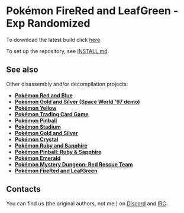 # Pokémon FireRed and LeafGreen - Exp Randomized

To download the latest build click [here](https://github.com/ConfuzzedCat/pokefirered-ExpRandomized/releases/latest/download/pokefirered.gba)

To set up the repository, see [INSTALL.md](INSTALL.md).
## See also

Other disassembly and/or decompilation projects:
* [**Pokémon Red and Blue**](https://github.com/pret/pokered)
* [**Pokémon Gold and Silver (Space World '97 demo)**](https://github.com/pret/pokegold-spaceworld)
* [**Pokémon Yellow**](https://github.com/pret/pokeyellow)
* [**Pokémon Trading Card Game**](https://github.com/pret/poketcg)
* [**Pokémon Pinball**](https://github.com/pret/pokepinball)
* [**Pokémon Stadium**](https://github.com/pret/pokestadium)
* [**Pokémon Gold and Silver**](https://github.com/pret/pokegold)
* [**Pokémon Crystal**](https://github.com/pret/pokecrystal)
* [**Pokémon Ruby and Sapphire**](https://github.com/pret/pokeruby)
* [**Pokémon Pinball: Ruby & Sapphire**](https://github.com/pret/pokepinballrs)
* [**Pokémon Emerald**](https://github.com/pret/pokeemerald)
* [**Pokémon Mystery Dungeon: Red Rescue Team**](https://github.com/pret/pmd-red)
* [**Pokémon FireRed and LeafGreen**](https://github.com/pret/pokefirered)


## Contacts

You can find us (the original authors, not me.) on [Discord](https://discord.gg/d5dubZ3) and [IRC](https://web.libera.chat/?#pret).
